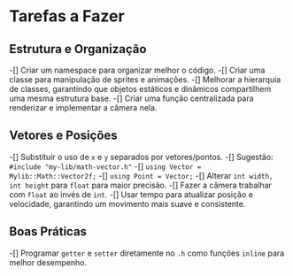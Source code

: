 # Tarefas a Fazer

## Estrutura e Organização
-[] Criar um namespace para organizar melhor o código.
-[] Criar uma classe para manipulação de sprites e animações.
-[] Melhorar a hierarquia de classes, garantindo que objetos estáticos e dinâmicos compartilhem uma mesma estrutura base.
-[] Criar uma função centralizada para renderizar e implementar a câmera nela.

## Vetores e Posições
-[] Substituir o uso de `x` e `y` separados por vetores/pontos.
  -[] Sugestão: `#include "my-lib/math-vector.h"`
  -[] `using Vector = Mylib::Math::Vector2f;`
  -[] `using Point = Vector;`
-[] Alterar `int width, int height` para `float` para maior precisão.
-[] Fazer a câmera trabalhar com `float` ao invés de `int`.
-[] Usar tempo para atualizar posição e velocidade, garantindo um movimento mais suave e consistente.

## Boas Práticas
-[] Programar `getter` e `setter` diretamente no `.h` como funções `inline` para melhor desempenho.

